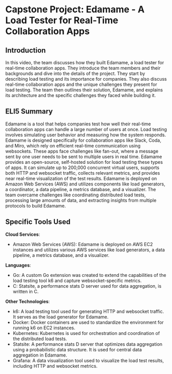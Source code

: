 # Capstone Project: Edamame - A Load Tester for Real-Time Collaboration Apps

## Introduction
In this video, the team discusses how they built Edamame, a load tester for real-time collaboration apps. They introduce the team members and their backgrounds and dive into the details of the project. They start by describing load testing and its importance for companies. They also discuss real-time collaboration apps and the unique challenges they present for load testing. The team then outlines their solution, Edamame, and explains its architecture and the specific challenges they faced while building it. 

## ELI5 Summary
Edamame is a tool that helps companies test how well their real-time collaboration apps can handle a large number of users at once. Load testing involves simulating user behavior and measuring how the system responds. Edamame is designed specifically for collaboration apps like Slack, Coda, and Miro, which rely on efficient real-time communication using websockets. These apps face challenges like fan-out, where a message sent by one user needs to be sent to multiple users in real time. Edamame provides an open-source, self-hosted solution for load testing these types of apps. It can simulate up to 200,000 concurrent virtual users, supports both HTTP and websocket traffic, collects relevant metrics, and provides near real-time visualization of the test results. Edamame is deployed on Amazon Web Services (AWS) and utilizes components like load generators, a coordinator, a data pipeline, a metrics database, and a visualizer. The team overcame challenges like coordinating distributed load tests, processing large amounts of data, and extracting insights from multiple protocols to build Edamame.

## Specific Tools Used
**Cloud Services**:
- Amazon Web Services (AWS): Edamame is deployed on AWS EC2 instances and utilizes various AWS services like load generators, a data pipeline, a metrics database, and a visualizer.

**Languages**:
- Go: A custom Go extension was created to extend the capabilities of the load testing tool k6 and capture websocket-specific metrics.
- C: Statsite, a performance stats D server used for data aggregation, is written in C.

**Other Technologies**:
- k6: A load testing tool used for generating HTTP and websocket traffic. It serves as the load generator for Edamame.
- Docker: Docker containers are used to standardize the environment for running k6 on EC2 instances.
- Kubernetes: Kubernetes is used for orchestration and coordination of the distributed load tests.
- Statsite: A performance stats D server that optimizes data aggregation using a probabilistic data structure. It is used for central data aggregation in Edamame.
- Grafana: A data visualization tool used to visualize the load test results, including HTTP and websocket metrics.

